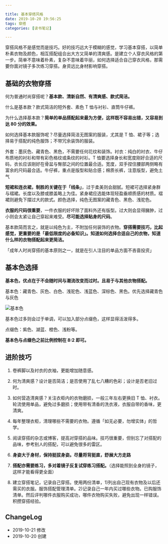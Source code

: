 ```yaml
---

title: 基本穿搭风格
date: 2019-10-20 19:56:25
tags: 穿搭
categories: [读书笔记] 

---
```


穿搭风格不是感觉而是技巧。好的技巧远大于模糊的感觉，学习基本穿搭，以简单朴素衣物及颜色，相互搭配组合出大方又简单的清爽感。是建立个人穿衣风格的第一步。简单不意味着朴素，复杂不意味着华丽，如何选择适合自己穿衣风格，那需要你面对镜子多次练习穿搭。身资远比身材影响穿搭。

<!--more-->

## 基础的衣物穿搭

何为普通时尚穿搭呢？**基本款、清新自然、有清爽感、款式简洁。**

什么是基本款？款式简洁的短外套、素色 T 恤与衬衫、直筒牛仔裤。

为什么选择基本款？**简单的单品搭配起来最为方便，这样既不容易出错，又容易到达 80 分的效果。**

如何选择基本款服饰呢？尽量选择简洁无图案的服装，尤其是 T 恤、裙子等；选择易于搭配的纯色服饰；不带冗余装饰的服装。

外套：墨灰色、藏青色、黑色，不需要任何花纹和装饰。衬衣：纯白的衬衣、牛仔布质地的衬衫和带有彩色格纹或条纹的衬衫。T 恤要选择身长和宽度刚好合适的尺码，衣长应该刚好在骨盆与臀部之间的位置最合适。宽度，双手捏住腰部两侧略有富余的尺码最合适。牛仔裤，重点是版型和贴合感；棉质长裤，注意版型，避免土气

**短裙和连衣裙，制胜的关键在于「线条」**，过于柔美则会甜腻。短裙可选择紧身群与褶裙。长度以及膝或膝盖略上为佳。紧身裙应选能体现轻盈垂顺质感的材质。褶裙则避免下摆过大的款式。颜色选择，纯色无图案的藏青色、黑色、浅驼色。

**衣服的尺码很重要**，一件衣服的好坏除了面料外还有版型。过大则会显得臃肿，过小则会太紧让自己穿起来难受。**尽可能选择贴身的尺码**。

基本款简而言之，就是以纯色为主，不附加任何装饰的衣物。**穿搭需要技巧，比起感觉，更重要的是「最低限度的必备知识」。知道如何选择合适自己的衣物，知道什么样的衣物搭配起来更简洁。**

「成年人时尚穿搭的基本原则之一，就是在引人注目的单品方面不吝啬投资」

## 基本色选择

**基本色，优点在于不会随时间与潮流改变而过时。且易于与其他衣物搭配。**

基本色：藏青色、灰色、白色、浅驼色、浅蓝色、深棕色、黑色。优先选择藏青色与灰色

![基本色](https://blgo-1258469251.file.myqcloud.com/BasisStyle.jpeg?imageMogr2/strip/thumbnail/!50p)

基本色过多则会过于单调，可以加入部分点缀色，这样显得活泼得多。

点缀色：紫色、湖蓝、橙色、浅粉等。

**基本色与点缀色之前比例控制在 8:2 即可。**

## 进阶技巧

1. 卷裤脚以及衬衣的衣袖，更能增加随意感。

2. 何为清爽感？设计是否简洁；是否使用了乱七八糟的色彩；设计是否老旧过时。

3. 如何营造清爽感？关注衣柜内的衣物磨损，一般三年左右更换旧 T 恤、衬衣。轮流使用单品，避免过多磨损；使用带有清香的洗衣液，衣服自带的香味，更清爽。

4. 每年整理衣柜，清理哪些不需要的衣物。遵循「如无必要，勿增实体」的哲学。

5. 阅读穿搭的杂志或博客，提高对穿搭的品味。技巧很重要，但别忘了对搭配的品味，参考别人的搭配，可以避免很多的雷区。

6. **身姿大于身材，保持挺拔身姿。尽量将背挺直，舒展大方走路**

7. **搭配亦需要练习，多对着镜子反复试穿练习搭配。**（选择能照到全身的镜子，这样才能看得更全面）

8. 建立穿搭笔记，记录自己穿搭。使用两份清单，1)列出自己现有衣物及以后还需买的衣服。服饰搭配管理清单。2)记录自己一年内买过哪些衣物。已购服饰清单。然后评判哪件衣服购买成功，哪件衣物购买失败，避免出现一样错误。积攒穿搭经验。

## ChangeLog

- 2019-10-21 修改
- 2019-10-20 创建
